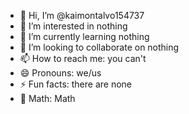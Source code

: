 - 👋 Hi, I’m @kaimontalvo154737
- 👀 I’m interested in nothing
- 🌱 I’m currently learning nothing
- 💞️ I’m looking to collaborate on nothing
- 📫 How to reach me: you can't
- 😄 Pronouns: we/us
- ⚡ Fun facts: there are none
- 🧮 Math: Math

<!---
kaimontalvo154737/kaimontalvo154737 is a ✨ special ✨ repository because its `README.md` (this file) appears on your GitHub profile.
You can click the Preview link to take a look at your changes.
--->

